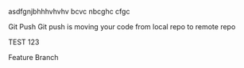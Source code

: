 asdfgnjbhhhvhvhv
bcvc
nbcghc
cfgc



Git Push
Git push is moving your code from local repo to remote repo

TEST
123


Feature Branch
